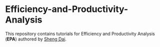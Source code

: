 # Efficiency-and-Productivity-Analysis
This repository contains tutorials for Efficiency and Productivity Analysis (**EPA**) authored by [Sheng Dai](https://www.researchgate.net/profile/Sheng_Dai8).
